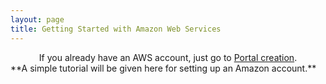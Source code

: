 ```yaml
---
layout: page
title: Getting Started with Amazon Web Services
---
```


<div class="well" style="text-align: center;">
If you already have an AWS account, just go to <a href="{{site.baseurl}}/create.html">Portal creation</a>.
</div>
**A simple tutorial will be given here for setting up an Amazon account.**